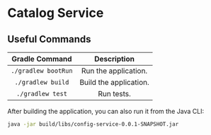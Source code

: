 # Catalog Service

## Useful Commands

| Gradle Command	   | Description            |
|:--------------------:|:----------------------:|
| `./gradlew bootRun`  | Run the application.   |
| `./gradlew build`    | Build the application. |
| `./gradlew test`     | Run tests.              |

After building the application, you can also run it from the Java CLI:

```bash
java -jar build/libs/config-service-0.0.1-SNAPSHOT.jar
```
